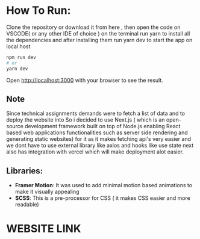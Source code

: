 
# How To Run:
Clone the repository or download it from here , then open the code on VSCODE( or any other IDE of choice ) on the terminal run yarn to install all the dependencies and after installing them run yarn dev to start the app on local host


```bash
npm run dev
# or
yarn dev
```

Open [http://localhost:3000](http://localhost:3000) with your browser to see the result.

## Note
Since technical assignments demands were to fetch a list of data and to deploy the website into 
So i decided to use Next.js ( which is an open-source development framework built on top of Node.js enabling React based web applications functionalities such as server side rendering and generating static websites) for it as it makes fetching api's very easier and we dont have to use external library like axios and hooks like use state
next also has integration with vercel which will make deployment alot easier.

## Libraries:
 * __Framer Motion__: It was used to add minimal motion based animations to make it visually appealing
 * __SCSS__: This is a pre-processor for CSS ( it makes CSS easier and more readable) 
 
 # WEBSITE LINK
 

